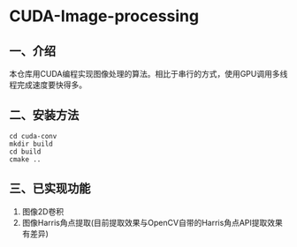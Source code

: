# CUDA-Image-processing

## 一、介绍

本仓库用CUDA编程实现图像处理的算法。相比于串行的方式，使用GPU调用多线程完成速度要快得多。

## 二、安装方法 

```
cd cuda-conv
mkdir build
cd build
cmake ..
```

## 三、已实现功能

1. 图像2D卷积
2. 图像Harris角点提取(目前提取效果与OpenCV自带的Harris角点API提取效果有差异)

